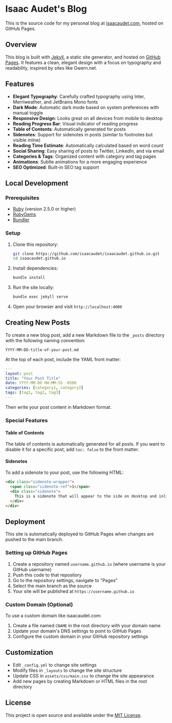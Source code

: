 # Isaac Audet's Blog

This is the source code for my personal blog at [isaacaudet.com](https://isaacaudet.com), hosted on GitHub Pages.

## Overview

This blog is built with [Jekyll](https://jekyllrb.com/), a static site generator, and hosted on [GitHub Pages](https://pages.github.com/). It features a clean, elegant design with a focus on typography and readability, inspired by sites like Gwern.net.

## Features

- **Elegant Typography**: Carefully crafted typography using Inter, Merriweather, and JetBrains Mono fonts
- **Dark Mode**: Automatic dark mode based on system preferences with manual toggle
- **Responsive Design**: Looks great on all devices from mobile to desktop
- **Reading Progress Bar**: Visual indicator of reading progress
- **Table of Contents**: Automatically generated for posts
- **Sidenotes**: Support for sidenotes in posts (similar to footnotes but visible inline)
- **Reading Time Estimate**: Automatically calculated based on word count
- **Social Sharing**: Easy sharing of posts to Twitter, LinkedIn, and via email
- **Categories & Tags**: Organized content with category and tag pages
- **Animations**: Subtle animations for a more engaging experience
- **SEO Optimized**: Built-in SEO tag support

## Local Development

### Prerequisites

- [Ruby](https://www.ruby-lang.org/en/downloads/) (version 2.5.0 or higher)
- [RubyGems](https://rubygems.org/pages/download)
- [Bundler](https://bundler.io/)

### Setup

1. Clone this repository:
   ```bash
   git clone https://github.com/isaacaudet/isaacaudet.github.io.git
   cd isaacaudet.github.io
   ```

2. Install dependencies:
   ```bash
   bundle install
   ```

3. Run the site locally:
   ```bash
   bundle exec jekyll serve
   ```

4. Open your browser and visit `http://localhost:4000`

## Creating New Posts

To create a new blog post, add a new Markdown file to the `_posts` directory with the following naming convention:

```
YYYY-MM-DD-title-of-your-post.md
```

At the top of each post, include the YAML front matter:

```yaml
---
layout: post
title: "Your Post Title"
date: YYYY-MM-DD HH:MM:SS -0500
categories: [category1, category2]
tags: [tag1, tag2, tag3]
---
```

Then write your post content in Markdown format.

### Special Features

#### Table of Contents

The table of contents is automatically generated for all posts. If you want to disable it for a specific post, add `toc: false` to the front matter.

#### Sidenotes

To add a sidenote to your post, use the following HTML:

```html
<div class="sidenote-wrapper">
  <span class="sidenote-ref">1</span>
  <div class="sidenote">
    This is a sidenote that will appear to the side on desktop and inline on mobile.
  </div>
</div>
```

## Deployment

This site is automatically deployed to GitHub Pages when changes are pushed to the main branch.

### Setting up GitHub Pages

1. Create a repository named `username.github.io` (where username is your GitHub username)
2. Push this code to that repository
3. Go to the repository settings, navigate to "Pages"
4. Select the main branch as the source
5. Your site will be published at `https://username.github.io`

### Custom Domain (Optional)

To use a custom domain like isaacaudet.com:

1. Create a file named `CNAME` in the root directory with your domain name
2. Update your domain's DNS settings to point to GitHub Pages
3. Configure the custom domain in your GitHub repository settings

## Customization

- Edit `_config.yml` to change site settings
- Modify files in `_layouts` to change the site structure
- Update CSS in `assets/css/main.css` to change the site appearance
- Add new pages by creating Markdown or HTML files in the root directory

## License

This project is open source and available under the [MIT License](LICENSE). 